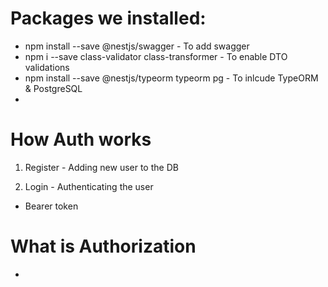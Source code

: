 # Packages we installed:
- npm install --save @nestjs/swagger - To add swagger
- npm i --save class-validator class-transformer - To enable DTO validations
- npm install --save @nestjs/typeorm typeorm pg - To inlcude TypeORM & PostgreSQL
- 

# How Auth works

1. Register - Adding new user to the DB

2. Login - Authenticating the user

- Bearer token

# What is Authorization

- 